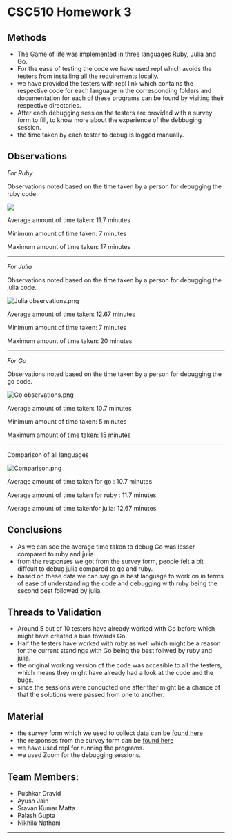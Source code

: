 # CSC510 Homework 3

## Methods

* The Game of life was implemented in three languages Ruby, Julia and Go.
* For the ease of testing the code we have used repl which avoids the testers from installing all the requirements locally.
* we have provided the testers with repl link which contains the respective code for each language in the corresponding folders and documentation for each of these programs can be found by visiting their respective directories.
* After each debugging session the testers are provided with a survey form to fill, to know more about the experience of the debbuging session.
* the time taken by each tester to debug is logged manually.

## Observations 

*For Ruby*

Observations noted based on the time taken by a person for debugging the ruby code.

<img src = "https://user-images.githubusercontent.com/10280902/92035248-69f97c00-ed3c-11ea-9a7a-9dbbf1a4ae21.png">

Average amount of time taken: 11.7 minutes

Minimum amount of time taken: 7 minutes

Maximum amount of time taken: 17 minutes

---


*For Julia*

Observations noted based on the time taken by a person for debugging the julia code.

![Julia observations.png](https://i.imgur.com/DOqGtHk.png)

Average amount of time taken: 12.67 minutes

Minimum amount of time taken: 7 minutes

Maximum amount of time taken: 20 minutes

---


*For Go*

Observations noted based on the time taken by a person for debugging the go code.

![Go observations.png](https://i.imgur.com/2dJao4W.png)

Average amount of time taken: 10.7 minutes

Minimum amount of time taken: 5 minutes

Maximum amount of time taken: 15 minutes

---


Comparison of all languages

![Comparison.png](https://i.imgur.com/HtNvycA.png)

Average amount of time taken for go : 10.7 minutes

Average amount of time taken for ruby : 11.7 minutes

Average amount of time takenfor julia: 12.67 minutes



## Conclusions

* As we can see the average time taken to debug Go was lesser compared to ruby and julia.
* from the responses we got from the survey form, people felt a bit diffcult to debug julia compared to go and ruby.
* based on these data we can say go is best language to work on in terms of ease of understanding the code and debugging with ruby being the second best followed by julia.

## Threads to Validation

* Around 5 out of 10 testers have already worked with Go before which might have created a bias towards Go.
* Half the testers have worked with ruby as well which might be a reason for the current standings with Go being the best follwed by ruby and julia.
* the original working version of the code was accesible to all the testers, which means they might have already had a look at the code and the bugs.
* since the sessions were conducted one after ther might be a chance of that the solutions were passed from one to another.

## Material

* the survey form which we used to collect data can be [found here](https://pushkardravid.typeform.com/to/Hbzlbpvu)
* the responses from the survey form can be [found here](https://docs.google.com/spreadsheets/d/1HUypAfMVKERYp1nnGI3mDJJdnR4YY5uuhC1JUFLXnU4/edit?usp=sharing)
* we have used repl for running the programs.
* we used Zoom for the debugging sessions.


## Team Members:

* Pushkar Dravid
* Ayush Jain
* Sravan Kumar Matta
* Palash Gupta
* Nikhila Nathani


***
